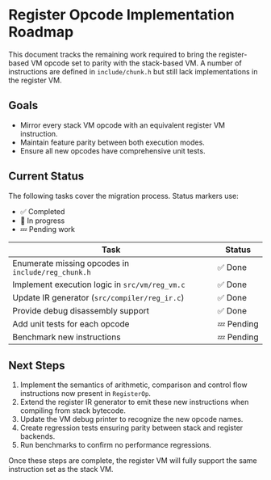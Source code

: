 # Register Opcode Implementation Roadmap

This document tracks the remaining work required to bring the register-based VM opcode set to parity with the stack-based VM. A number of instructions are defined in `include/chunk.h` but still lack implementations in the register VM.

## Goals

- Mirror every stack VM opcode with an equivalent register VM instruction.
- Maintain feature parity between both execution modes.
- Ensure all new opcodes have comprehensive unit tests.

## Current Status

The following tasks cover the migration process. Status markers use:

- ✅ Completed
- 🔄 In progress
- 💤 Pending work

| Task | Status |
| ---- | ------ |
| Enumerate missing opcodes in `include/reg_chunk.h` | ✅ Done |
| Implement execution logic in `src/vm/reg_vm.c` | ✅ Done |
| Update IR generator (`src/compiler/reg_ir.c`) | ✅ Done |
| Provide debug disassembly support | ✅ Done |
| Add unit tests for each opcode | 💤 Pending |
| Benchmark new instructions | 💤 Pending |

## Next Steps

1. Implement the semantics of arithmetic, comparison and control flow instructions now present in `RegisterOp`.
2. Extend the register IR generator to emit these new instructions when compiling from stack bytecode.
3. Update the VM debug printer to recognize the new opcode names.
4. Create regression tests ensuring parity between stack and register backends.
5. Run benchmarks to confirm no performance regressions.

Once these steps are complete, the register VM will fully support the same instruction set as the stack VM.
